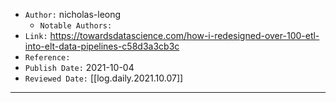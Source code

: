 

- `Author:` nicholas-leong
  - `Notable Authors:` 
- `Link:` <https://towardsdatascience.com/how-i-redesigned-over-100-etl-into-elt-data-pipelines-c58d3a3cb3c>
- `Reference:` 
- `Publish Date:` 2021-10-04
- `Reviewed Date:` [[log.daily.2021.10.07]]

---
